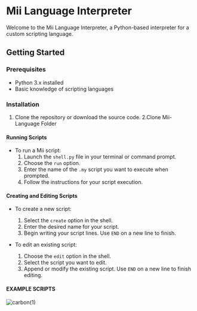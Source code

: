 # Mii Language Interpreter
Welcome to the Mii Language Interpreter, a Python-based interpreter for a custom scripting language.

## Getting Started

### Prerequisites
- Python 3.x installed
- Basic knowledge of scripting languages

### Installation
1. Clone the repository or download the source code.
2.Clone Mii-Language Folder


#### Running Scripts
- To run a Mii script:
  1. Launch the `shell.py` file in your terminal or command prompt.
  2. Choose the `run` option.
  3. Enter the name of the `.my` script you want to execute when prompted.
  4. Follow the instructions for your script execution.

#### Creating and Editing Scripts
- To create a new script:
  1. Select the `create` option in the shell.
  2. Enter the desired name for your script.
  3. Begin writing your script lines. Use `END` on a new line to finish.

- To edit an existing script:
  1. Choose the `edit` option in the shell.
  2. Select the script you want to edit.
  3. Append or modify the existing script. Use `END` on a new line to finish editing.
  
#### EXAMPLE SCRIPTS
![carbon(1)](https://github.com/psy-lilulu/Mii-Custom-Language/assets/128460054/a7740fdf-3f6f-4dd8-8748-179f954a90b3)
